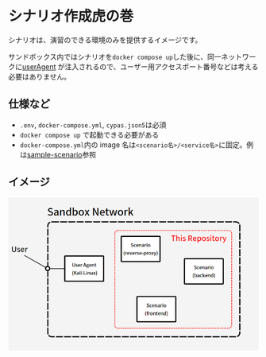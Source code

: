 # シナリオ作成虎の巻

シナリオは、演習のできる環境のみを提供するイメージです。

サンドボックス内ではシナリオを`docker compose up`した後に、同一ネットワークに[userAgent](https://github.com/shin-lab-sec/cypas-sms/tree/master/express/userAgent) が注入されるので、ユーザー用アクセスポート番号などは考える必要はありません。

## 仕様など

- `.env`, `docker-compose.yml`, `cypas.json5`は必須
- `docker compose up` で起動できる必要がある
- `docker-compose.yml`内の image 名は`<scenario名>/<service名>`に固定。例は[sample-scenario](https://github.com/tosssssy/sample-scenario/blob/master/docker-compose.yml)参照

## イメージ

![シナリオイメージ](./scenario-image.png)
